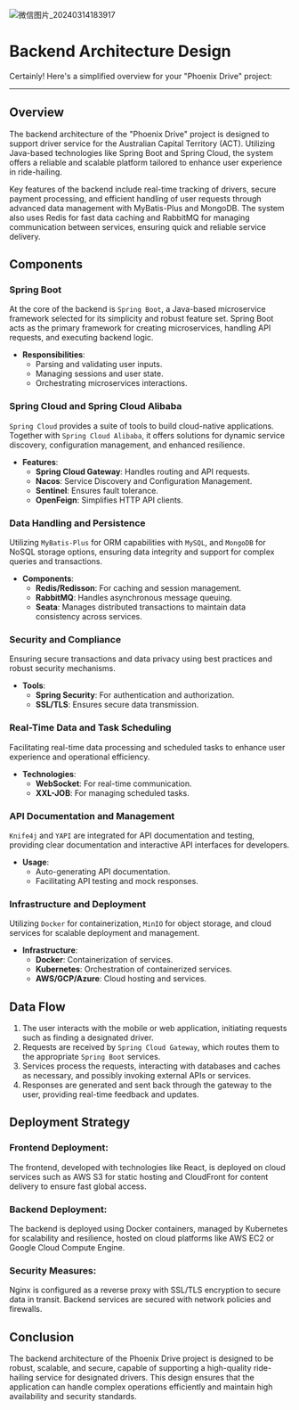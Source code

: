 ![微信图片_20240314183917](https://github.com/ZIYANGSONG2003/AI-Enhanced-WordPress-Development-Toolkit/assets/110000045/6154d38d-453d-4190-afc6-bc42248694de)
# Backend Architecture Design

Certainly! Here's a simplified overview for your "Phoenix Drive" project:

---

## **Overview**

The backend architecture of the "Phoenix Drive" project is designed to support driver service for the Australian Capital Territory (ACT). Utilizing Java-based technologies like Spring Boot and Spring Cloud, the system offers a reliable and scalable platform tailored to enhance user experience in ride-hailing.

Key features of the backend include real-time tracking of drivers, secure payment processing, and efficient handling of user requests through advanced data management with MyBatis-Plus and MongoDB. The system also uses Redis for fast data caching and RabbitMQ for managing communication between services, ensuring quick and reliable service delivery.

## Components

### **Spring Boot**

At the core of the backend is `Spring Boot`, a Java-based microservice framework selected for its simplicity and robust feature set. Spring Boot acts as the primary framework for creating microservices, handling API requests, and executing backend logic.

- **Responsibilities**:
  - Parsing and validating user inputs.
  - Managing sessions and user state.
  - Orchestrating microservices interactions.

### **Spring Cloud and Spring Cloud Alibaba**

`Spring Cloud` provides a suite of tools to build cloud-native applications. Together with `Spring Cloud Alibaba`, it offers solutions for dynamic service discovery, configuration management, and enhanced resilience.

- **Features**:
  - **Spring Cloud Gateway**: Handles routing and API requests.
  - **Nacos**: Service Discovery and Configuration Management.
  - **Sentinel**: Ensures fault tolerance.
  - **OpenFeign**: Simplifies HTTP API clients.

### **Data Handling and Persistence**

Utilizing `MyBatis-Plus` for ORM capabilities with `MySQL`, and `MongoDB` for NoSQL storage options, ensuring data integrity and support for complex queries and transactions.

- **Components**:
  - **Redis/Redisson**: For caching and session management.
  - **RabbitMQ**: Handles asynchronous message queuing.
  - **Seata**: Manages distributed transactions to maintain data consistency across services.

### **Security and Compliance**

Ensuring secure transactions and data privacy using best practices and robust security mechanisms.

- **Tools**:
  - **Spring Security**: For authentication and authorization.
  - **SSL/TLS**: Ensures secure data transmission.

### **Real-Time Data and Task Scheduling**

Facilitating real-time data processing and scheduled tasks to enhance user experience and operational efficiency.

- **Technologies**:
  - **WebSocket**: For real-time communication.
  - **XXL-JOB**: For managing scheduled tasks.

### **API Documentation and Management**

`Knife4j` and `YAPI` are integrated for API documentation and testing, providing clear documentation and interactive API interfaces for developers.

- **Usage**:
  - Auto-generating API documentation.
  - Facilitating API testing and mock responses.

### **Infrastructure and Deployment**

Utilizing `Docker` for containerization, `MinIO` for object storage, and cloud services for scalable deployment and management.

- **Infrastructure**:
  - **Docker**: Containerization of services.
  - **Kubernetes**: Orchestration of containerized services.
  - **AWS/GCP/Azure**: Cloud hosting and services.

## **Data Flow**

1. The user interacts with the mobile or web application, initiating requests such as finding a designated driver.
2. Requests are received by `Spring Cloud Gateway`, which routes them to the appropriate `Spring Boot` services.
3. Services process the requests, interacting with databases and caches as necessary, and possibly invoking external APIs or services.
4. Responses are generated and sent back through the gateway to the user, providing real-time feedback and updates.

## **Deployment Strategy**

### **Frontend Deployment:**
The frontend, developed with technologies like React, is deployed on cloud services such as AWS S3 for static hosting and CloudFront for content delivery to ensure fast global access.

### **Backend Deployment:**
The backend is deployed using Docker containers, managed by Kubernetes for scalability and resilience, hosted on cloud platforms like AWS EC2 or Google Cloud Compute Engine.

### **Security Measures:**
Nginx is configured as a reverse proxy with SSL/TLS encryption to secure data in transit. Backend services are secured with network policies and firewalls.

## **Conclusion**

The backend architecture of the Phoenix Drive project is designed to be robust, scalable, and secure, capable of supporting a high-quality ride-hailing service for designated drivers. This design ensures that the application can handle complex operations efficiently and maintain high availability and security standards.
